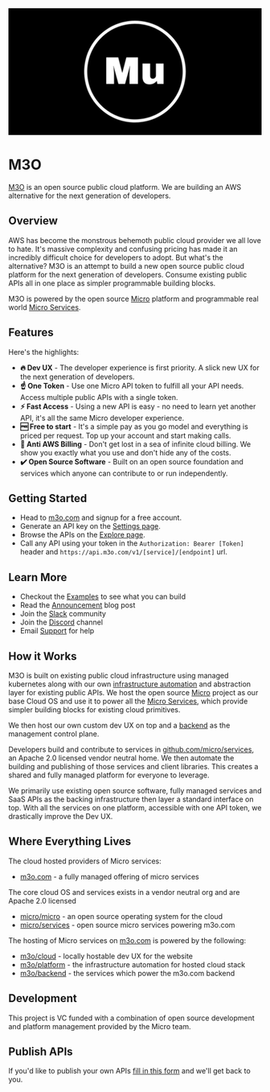 <img src="images/banner.png" />

# M3O

[M3O](https://m3o.com) is an open source public cloud platform. We are building an AWS alternative for the next generation of developers.

## Overview

AWS has become the monstrous behemoth public cloud provider we all love to hate. It's massive complexity and confusing pricing has made it an incredibly 
difficult choice for developers to adopt. But what's the alternative? M3O is an attempt to build a new open source public cloud platform for the next generation 
of developers. Consume existing public APIs all in one place as simpler programmable building blocks. 

M3O is powered by the open source [Micro](https://github.com/micro/micro) platform and programmable real world [Micro Services](https://github.com/micro/services).

## Features

Here's the highlights:

- **🔥 Dev UX** - The developer experience is first priority. A slick new UX for the next generation of developers.
- **☝️ One Token** - Use one Micro API token to fulfill all your API needs. Access multiple public APIs with a single token.
- **⚡ Fast Access** - Using a new API is easy - no need to learn yet another API, it's all the same Micro developer experience.
- **🆓 Free to start** - It's a simple pay as you go model and everything is priced per request. Top up your account and start making calls.
- **🚫 Anti AWS Billing** - Don't get lost in a sea of infinite cloud billing. We show you exactly what you use and don't hide any of the costs.
- **✔️ Open Source Software** - Built on an open source foundation and services which anyone can contribute to or run independently.

## Getting Started

- Head to [m3o.com](https://m3o.com) and signup for a free account. 
- Generate an API key on the [Settings page](https://m3o.com/settings/keys).
- Browse the APIs on the [Explore page](https://m3o.com/explore).
- Call any API using your token in the `Authorization: Bearer [Token]` header and `https://api.m3o.com/v1/[service]/[endpoint]` url.

## Learn More

- Checkout the [Examples](examples) to see what you can build
- Read the [Announcement](https://blog.m3o.com/2021/06/24/micro-apis-for-everyday-use.html) blog post
- Join the [Slack](https://slack.m3o.com) community
- Join the [Discord](https://discord.gg/TBR9bRjd6Z) channel
- Email [Support](mailto:support@m3o.com) for help

## How it Works

M3O is built on existing public cloud infrastructure using managed kubernetes along with our own [infrastructure automation](https://github.com/m3o/platform) 
and abstraction layer for existing public APIs. We host the open source [Micro](https://github.com/micro/micro) project as our base Cloud OS and use it to 
power all the [Micro Services](https://github.com/micro/services), which provide simpler building blocks for existing cloud primitives.

We then host our own custom dev UX on top and a [backend](https://github.com/m3o/backend) as the management control plane.

Developers build and contribute to services in [github.com/micro/services](https://github.com/micro/services), an Apache 2.0 licensed vendor neutral home. 
We then automate the building and publishing of those services and client libraries. This creates a shared and fully managed platform for everyone to leverage. 

We primarily use existing open source software, fully managed services and SaaS APIs as the backing infrastructure then layer a standard interface on top. With 
all the services on one platform, accessible with one API token, we drastically improve the Dev UX.

## Where Everything Lives

The cloud hosted providers of Micro services:

- [m3o.com](https://m3o.com) - a fully managed offering of micro services

The core cloud OS and services exists in a vendor neutral org and are Apache 2.0 licensed

- [micro/micro](https://github.com/micro/micro) - an open source operating system for the cloud
- [micro/services](https://github.com/micro/services) - open source micro services powering m3o.com

The hosting of Micro services on [m3o.com](https://m3o.com) is powered by the following:

- [m3o/cloud](https://github.com/m3o/cloud) - locally hostable dev UX for the website
- [m3o/platform](https://github.com/m3o/platform) - the infrastructure automation for hosted cloud stack
- [m3o/backend](https://github.com/m3o/backend) - the services which power the m3o.com backend

## Development

This project is VC funded with a combination of open source development and platform management provided by the Micro team.

## Publish APIs

If you'd like to publish your own APIs [fill in this form](https://forms.gle/9SQV6DdLNDzSRQ477) and we'll get back to you.
